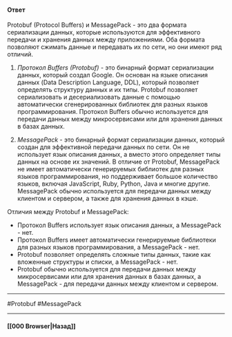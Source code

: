 #### Ответ

Protobuf (Protocol Buffers) и MessagePack - это два формата сериализации данных, которые используются для эффективного передачи и хранения данных между приложениями. Оба формата позволяют сжимать данные и передавать их по сети, но они имеют ряд отличий.

1. *Протокол Buffers (Protobuf)* - это бинарный формат сериализации данных, который создал Google. Он основан на языке описания данных (Data Description Language, DDL), который позволяет определять структуру данных и их типы. Protobuf позволяет сериализовать и десериализовать данные с помощью автоматически сгенерированных библиотек для разных языков программирования. Протокол Buffers обычно используется для передачи данных между микросервисами или для хранения данных в базах данных.
    
2. *MessagePack* - это бинарный формат сериализации данных, который создан для эффективной передачи данных по сети. Он не использует язык описания данных, а вместо этого определяет типы данных на основе их значений. В отличие от Protobuf, MessagePack не имеет автоматически генерируемых библиотек для разных языков программирования, но поддерживает большое количество языков, включая JavaScript, Ruby, Python, Java и многие другие. MessagePack обычно используется для передачи данных между клиентом и сервером, а также для хранения данных в кэше.
    

Отличия между Protobuf и MessagePack:

- Протокол Buffers использует язык описания данных, а MessagePack - нет.
- Протокол Buffers имеет автоматически генерируемые библиотеки для разных языков программирования, а MessagePack - нет.
- Protobuf позволяет определять сложные типы данных, такие как вложенные структуры и списки, а MessagePack - нет.
- Protobuf обычно используется для передачи данных между микросервисами или для хранения данных в базах данных, а MessagePack - для передачи данных между клиентом и сервером.

___
#Protobuf #MessagePack

___

#### [[000 Browser|Назад]]